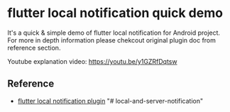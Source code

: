 # flutter local notification quick demo

It's a quick & simple demo of flutter local notification for Android project. For more in depth information please chekcout original plugin doc from reference section.

Youtube explanation video: https://youtu.be/y1GZRfDqtsw 

## Reference

- [flutter local notification plugin](https://pub.dartlang.org/packages/flutter_local_notifications)
"# local-and-server-notification" 
